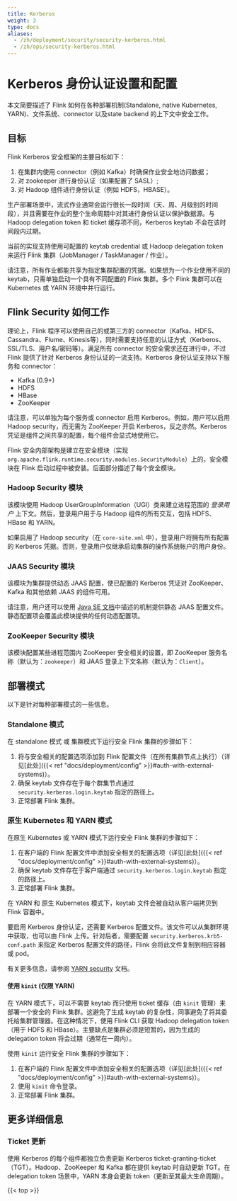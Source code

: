 ```yaml
---
title: Kerberos
weight: 3
type: docs
aliases:
  - /zh/deployment/security/security-kerberos.html
  - /zh/ops/security-kerberos.html
---
```

<!--
Licensed to the Apache Software Foundation (ASF) under one
or more contributor license agreements.  See the NOTICE file
distributed with this work for additional information
regarding copyright ownership.  The ASF licenses this file
to you under the Apache License, Version 2.0 (the
"License"); you may not use this file except in compliance
with the License.  You may obtain a copy of the License at

  http://www.apache.org/licenses/LICENSE-2.0

Unless required by applicable law or agreed to in writing,
software distributed under the License is distributed on an
"AS IS" BASIS, WITHOUT WARRANTIES OR CONDITIONS OF ANY
KIND, either express or implied.  See the License for the
specific language governing permissions and limitations
under the License.
-->

# Kerberos 身份认证设置和配置

本文简要描述了 Flink 如何在各种部署机制(Standalone, native Kubernetes, YARN)、文件系统、connector 以及state backend 的上下文中安全工作。

<a name="objective"></a>

## 目标
Flink Kerberos 安全框架的主要目标如下：

1. 在集群内使用 connector（例如 Kafka）时确保作业安全地访问数据；
2. 对 zookeeper 进行身份认证（如果配置了 SASL）;
3. 对 Hadoop 组件进行身份认证（例如 HDFS，HBASE）。

生产部署场景中，流式作业通常会运行很长一段时间（天、周、月级别的时间段），并且需要在作业的整个生命周期中对其进行身份认证以保护数据源。与 Hadoop delegation token 和 ticket 缓存项不同，Kerberos keytab 不会在该时间段内过期。

当前的实现支持使用可配置的 keytab credential 或 Hadoop delegation token 来运行 Flink 集群（JobManager / TaskManager / 作业）。

请注意，所有作业都能共享为指定集群配置的凭据。如果想为一个作业使用不同的 keytab，只需单独启动一个具有不同配置的 Flink 集群。多个 Flink 集群可以在 Kubernetes 或 YARN 环境中并行运行。

<a name="how-flink-security-works"></a>

## Flink Security 如何工作

理论上，Flink 程序可以使用自己的或第三方的 connector（Kafka、HDFS、Cassandra、Flume、Kinesis等），同时需要支持任意的认证方式（Kerberos、SSL/TLS、用户名/密码等）。满足所有 connector 的安全需求还在进行中，不过 Flink 提供了针对 Kerberos 身份认证的一流支持。Kerberos 身份认证支持以下服务和 connector：

- Kafka (0.9+)
- HDFS
- HBase
- ZooKeeper

请注意，可以单独为每个服务或 connector 启用 Kerberos。例如，用户可以启用 Hadoop security，而无需为 ZooKeeper 开启 Kerberos，反之亦然。Kerberos 凭证是组件之间共享的配置，每个组件会显式地使用它。

Flink 安全内部架构是建立在安全模块（实现 `org.apache.flink.runtime.security.modules.SecurityModule`）上的，安全模块在 Flink 启动过程中被安装。后面部分描述了每个安全模块。

<a name="hadoop-security-module"></a>

### Hadoop Security 模块
该模块使用 Hadoop UserGroupInformation（UGI）类来建立进程范围的 *登录用户* 上下文。然后，登录用户用于与 Hadoop 组件的所有交互，包括 HDFS、HBase 和 YARN。

如果启用了 Hadoop security（在 `core-site.xml` 中），登录用户将拥有所有配置的 Kerberos 凭据。否则，登录用户仅继承启动集群的操作系统帐户的用户身份。

<a name="jaas-security-module"></a>

### JAAS Security 模块
该模块为集群提供动态 JAAS 配置，使已配置的 Kerberos 凭证对 ZooKeeper、Kafka 和其他依赖 JAAS 的组件可用。

请注意，用户还可以使用 [Java SE 文档](http://docs.oracle.com/javase/7/docs/technotes/guides/security/jgss/tutorials/LoginConfigFile.html)中描述的机制提供静态 JAAS 配置文件。静态配置项会覆盖此模块提供的任何动态配置项。

<a name="zookeeper-security-module"></a>

### ZooKeeper Security 模块
该模块配置某些进程范围内 ZooKeeper 安全相关的设置，即 ZooKeeper 服务名称（默认为：`zookeeper`）和 JAAS 登录上下文名称（默认为：`Client`）。

<a name=deployment-models></a>

## 部署模式
以下是针对每种部署模式的一些信息。

<a name="standalone-mode"></a>

### Standalone 模式

在 standalone 模式 或 集群模式下运行安全 Flink 集群的步骤如下：

1. 将与安全相关的配置选项添加到 Flink 配置文件（在所有集群节点上执行）（详见[此处]({{< ref "docs/deployment/config" >}}#auth-with-external-systems)）。
2. 确保 keytab 文件存在于每个群集节点通过 `security.kerberos.login.keytab` 指定的路径上。
3. 正常部署 Flink 集群。

<a name="native-kubernetes-and-yarn-mode"></a>

### 原生 Kubernetes 和 YARN 模式

在原生 Kubernetes 或 YARN 模式下运行安全 Flink 集群的步骤如下：

1. 在客户端的 Flink 配置文件中添加安全相关的配置选项（详见[此处]({{< ref "docs/deployment/config" >}}#auth-with-external-systems)）。
2. 确保 keytab 文件存在于客户端通过 `security.kerberos.login.keytab` 指定的路径上。
3. 正常部署 Flink 集群。

在 YARN 和 原生 Kubernetes 模式下，keytab 文件会被自动从客户端拷贝到 Flink 容器中。

要启用 Kerberos 身份认证，还需要 Kerberos 配置文件。该文件可以从集群环境中获取，也可以由 Flink 上传。针对后者，需要配置 `security.kerberos.krb5-conf.path` 来指定 Kerberos 配置文件的路径，Flink 会将此文件复制到相应容器或 pod。

有关更多信息，请参阅 <a href="https://github.com/apache/hadoop/blob/trunk/hadoop-yarn-project/hadoop-yarn/hadoop-yarn-site/src/site/markdown/YarnApplicationSecurity.md">YARN security</a> 文档。

#### 使用 `kinit` (仅限 YARN)

在 YARN 模式下，可以不需要 keytab 而只使用 ticket 缓存（由 `kinit` 管理）来部署一个安全的 Flink 集群。这避免了生成 keytab 的复杂性，同事避免了将其委托给集群管理器。在这种情况下，使用 Flink CLI 获取 Hadoop delegation token（用于 HDFS 和 HBase）。主要缺点是集群必须是短暂的，因为生成的 delegation token 将会过期（通常在一周内）。

使用 `kinit` 运行安全 Flink 集群的步骤如下：

1. 在客户端的 Flink 配置文件中添加安全相关的配置选项（详见[此处]({{< ref "docs/deployment/config" >}}#auth-with-external-systems)）。
2. 使用 `kinit` 命令登录。
3. 正常部署 Flink 集群。

<a name="further-details"></a>

## 更多详细信息

<a name="ticket-renewal"></a>

### Ticket 更新
使用 Kerberos 的每个组件都独立负责更新 Kerberos ticket-granting-ticket（TGT）。Hadoop、ZooKeeper 和 Kafka 都在提供 keytab 时自动更新 TGT。在 delegation token 场景中，YARN 本身会更新 token（更新至其最大生命周期）。

{{< top >}}
